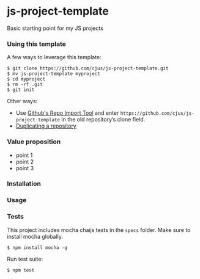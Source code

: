 # js-project-template
Basic starting point for my JS projects

### Using this template
A few ways to leverage this template:

```shell
$ git clone https://github.com/cjus/js-project-template.git
$ mv js-project-template myproject
$ cd myproject
$ rm -rf .git
$ git init
```

Other ways:
* Use [Github's Repo Import Tool](https://github.com/new/import) and enter `https://github.com/cjus/js-project-template` in the old repository’s clone field.  
* [Duplicating a repository](https://help.github.com/articles/duplicating-a-repository)

### Value proposition
* point 1
* point 2
* point 3

### Installation

### Usage

### Tests
This project includes mocha chaijs tests in the `specs` folder.
Make sure to install mocha globally.

```shell
$ npm install mocha -g
```

Run test suite:

```javascript
$ npm test
```
